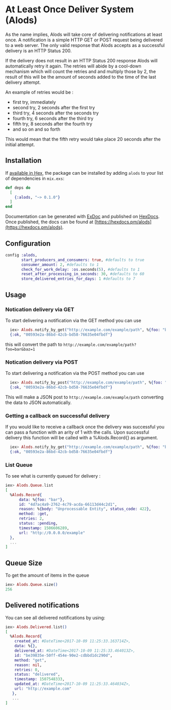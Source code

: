 # At Least Once Deliver System (Alods)

As the name implies, Alods will take core of delivering notifications at
least once. A notification is a simple HTTP GET or POST request being
delivered to a web server. The only valid response that Alods accepts as
a successful delivery is an HTTP Status 200.

If the delivery does not result in an HTTP Status 200 response Alods
will automatically retry it again. The retries will abide by a cool-down
mechanism which will count the retries and and multiply those by 2, the
result of this will be the amount of seconds added to the time of the
last delivery attempt.

An example of retries would be :
- first try, immediately
- second try, 2 seconds after the first try
- third try, 4 seconds after the seconds try
- fourth try, 6 seconds after the third try
- fifth try, 8 seconds after the fourth try
- and so on and so forth

This would mean that the fifth retry would take place 20
seconds after the initial attempt.


## Installation

If [available in Hex](https://hex.pm/docs/publish), the package can be installed
by adding `alods` to your list of dependencies in `mix.exs`:

```elixir
def deps do
  [
    {:alods, "~> 0.1.0"}
  ]
end
```

Documentation can be generated with [ExDoc](https://github.com/elixir-lang/ex_doc)
and published on [HexDocs](https://hexdocs.pm). Once published, the docs can
be found at [https://hexdocs.pm/alods](https://hexdocs.pm/alods).

## Configuration

```elixir
config :alods,
       start_producers_and_consumers: true, #defaults to true
       consumer_amount: 2, #defaults to 1
       check_for_work_delay: :os.seconds(5), #defaults to 1
       reset_after_processing_in_seconds: 30, #defaults to 60
       store_delivered_entries_for_days: 1 #defaults to 7
```

## Usage


### Notication delivery via GET
To start delivering a notification via the GET method you can use
```elixir
  iex> Alods.notify_by_get("http://example.com/example/path", %{foo: "bar", baz: 1})
  {:ok, "00593e2a-86bd-42cb-bd58-76635e04fbdf"}
```
this will convert the path to
`http://example.com/example/path?foo=bar&baz=1`

### Notication delivery via POST
To start delivering a notification via the POST method you can use
```elixir
  iex> Alods.notify_by_post("http://example.com/example/path", %{foo: "bar", baz: 1})
  {:ok, "00593e2a-86bd-42cb-bd58-76635e04fbdf"}
```
This will make a JSON post to `http://example.com/example/path`
converting the data to JSON automatically.

### Getting a callback on successful delivery
If you would like to receive a callback once the delivery was successful
you can pass a function with an arity of 1 with the calls. Upon
successful delivery this function will be called with a %Alods.Record{}
as argument.

```elixir
  iex> Alods.notify_by_get("http://example.com/example/path", %{foo: "bar", baz: 1, &MyApp.Callback/1})
  {:ok, "00593e2a-86bd-42cb-bd58-76635e04fbdf"}
```

### List Queue
To see what is currently queued for delivery :

```elixir
iex> Alods.Queue.list
[
  %Alods.Record{
      data: %{foo: "bar"},
      id: "4d7ac4a9-2762-4c79-acda-66113d44c2d1",
      reason: %{body: "Unprocessable Entity", status_code: 422},
      method: :get,
      retries: 2,
      status: :pending,
      timestamp: 1506606289,
      url: "http://0.0.0.0/example"
  },
  ...
]
```

## Queue Size
To get the amount of items in the queue

```elixir
iex> Alods.Queue.size()
256
```

## Delivered notifications

You can see all delivered notifications by using:

```elixir
iex> Alods.Delivered.list()
[
  %Alods.Record{
    created_at: #DateTime<2017-10-09 11:25:33.163714Z>,
    data: %{},
    delivered_at: #DateTime<2017-10-09 11:25:33.464013Z>,
    id: "be39835e-50ff-454e-90e2-cdbbd1dc290d",
    method: "get",
    reason: nil,
    retries: 0,
    status: "delivered",
    timestamp: 1507548333,
    updated_at: #DateTime<2017-10-09 11:25:33.464034Z>,
    url: "http://example.com"
   },
   ...
]
```

